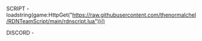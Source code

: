SCRIPT - loadstring(game:HttpGet("https://raw.githubusercontent.com/thenormalchel/RDNTeamScript/main/rdnscript.lua"))()

DISCORD - 
